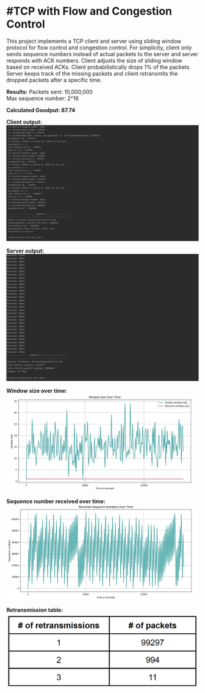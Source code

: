 #TCP with Flow and Congestion Control
=====================================

This project implements a TCP client and server using sliding window protocol for flow control and congestion control. For simplicity, client only sends sequence numbers instead of actual packets to the server and server responds with ACK numbers. Client adjusts the size of sliding window based on received ACKs. 
Client probabilistically drops 1% of the packets. Server keeps track of the missing packets and client retransmits the dropped packets after a specific time.

**Results:**
Packets sent: 10,000,000  
Max sequence number: 2^16

**Calculated Goodput: 87.74**

**Client output:**
<img src="/images/client_output.jpg" alt="**client output image">



**Server output:**
<img src="/images/server_output.jpg" alt="**client output image">


**Window size over time:**
<img src="/images/window_size_over_time.jpg" alt="**client output image">


**Sequence number received over time:**
<img src="/images/sequence_number_received.jpg" alt="**client output image">


**Retransmission table:**
<img src="/images/retransmission_table.png" alt="**client output image">
